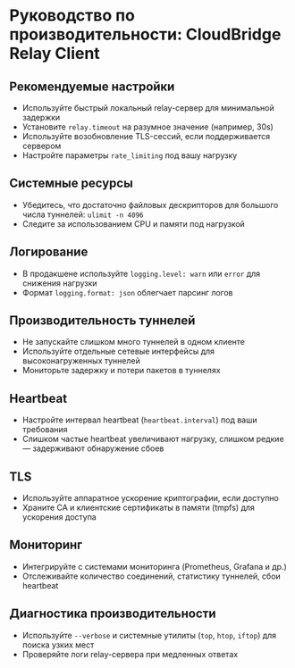 # Руководство по производительности: CloudBridge Relay Client

## Рекомендуемые настройки
- Используйте быстрый локальный relay-сервер для минимальной задержки
- Установите `relay.timeout` на разумное значение (например, 30s)
- Используйте возобновление TLS-сессий, если поддерживается сервером
- Настройте параметры `rate_limiting` под вашу нагрузку

## Системные ресурсы
- Убедитесь, что достаточно файловых дескрипторов для большого числа туннелей: `ulimit -n 4096`
- Следите за использованием CPU и памяти под нагрузкой

## Логирование
- В продакшене используйте `logging.level: warn` или `error` для снижения нагрузки
- Формат `logging.format: json` облегчает парсинг логов

## Производительность туннелей
- Не запускайте слишком много туннелей в одном клиенте
- Используйте отдельные сетевые интерфейсы для высоконагруженных туннелей
- Мониторьте задержку и потери пакетов в туннелях

## Heartbeat
- Настройте интервал heartbeat (`heartbeat.interval`) под ваши требования
- Слишком частые heartbeat увеличивают нагрузку, слишком редкие — задерживают обнаружение сбоев

## TLS
- Используйте аппаратное ускорение криптографии, если доступно
- Храните CA и клиентские сертификаты в памяти (tmpfs) для ускорения доступа

## Мониторинг
- Интегрируйте с системами мониторинга (Prometheus, Grafana и др.)
- Отслеживайте количество соединений, статистику туннелей, сбои heartbeat

## Диагностика производительности
- Используйте `--verbose` и системные утилиты (`top`, `htop`, `iftop`) для поиска узких мест
- Проверяйте логи relay-сервера при медленных ответах 